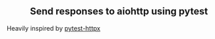 <h2 align="center">Send responses to aiohttp using pytest</h2>


Heavily inspired by [pytest-httpx](https://github.com/Colin-b/pytest_httpx)
